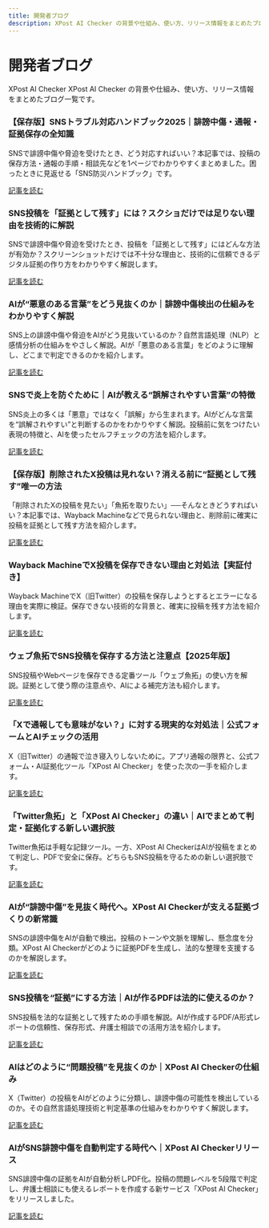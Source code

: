 ```yaml
---
title: 開発者ブログ
description: XPost AI Checker の背景や仕組み、使い方、リリース情報をまとめたブログ一覧です。
---
```


# 開発者ブログ

XPost AI Checker XPost AI Checker の背景や仕組み、使い方、リリース情報をまとめたブログ一覧です。

<div class="blog-cards">
  <article class="blog-card">
    <h3>【保存版】SNSトラブル対応ハンドブック2025｜誹謗中傷・通報・証拠保存の全知識</h3>
    <p>SNSで誹謗中傷や脅迫を受けたとき、どう対応すればいい？本記事では、投稿の保存方法・通報の手順・相談先などを1ページでわかりやすくまとめました。困ったときに見返せる「SNS防災ハンドブック」です。</p>
    <a class="blog-link" href="013_sns-trouble-handbook/">記事を読む</a>
  </article>

  <article class="blog-card">
    <h3>SNS投稿を「証拠として残す」には？スクショだけでは足りない理由を技術的に解説</h3>
    <p>SNSで誹謗中傷や脅迫を受けたとき、投稿を「証拠として残す」にはどんな方法が有効か？スクリーンショットだけでは不十分な理由と、技術的に信頼できるデジタル証拠の作り方をわかりやすく解説します。</p>
    <a class="blog-link" href="012_sns-proof-technical/">記事を読む</a>
  </article>

  <article class="blog-card">
    <h3>AIが“悪意のある言葉”をどう見抜くのか｜誹謗中傷検出の仕組みをわかりやすく解説</h3>
    <p>SNS上の誹謗中傷や脅迫をAIがどう見抜いているのか？自然言語処理（NLP）と感情分析の仕組みをやさしく解説。AIが「悪意のある言葉」をどのように理解し、どこまで判定できるのかを紹介します。</p>
    <a class="blog-link" href="011_ai-detects-hate-speech/">記事を読む</a>
  </article>

  <article class="blog-card">
    <h3>SNSで炎上を防ぐために｜AIが教える“誤解されやすい言葉”の特徴</h3>
    <p>SNS炎上の多くは「悪意」ではなく「誤解」から生まれます。AIがどんな言葉を“誤解されやすい”と判断するのかをわかりやすく解説。投稿前に気をつけたい表現の特徴と、AIを使ったセルフチェックの方法を紹介します。</p>
    <a class="blog-link" href="010_sns-enjo-prevention/">記事を読む</a>
  </article>

  <article class="blog-card">
    <h3>【保存版】削除されたX投稿は見れない？消える前に“証拠として残す”唯一の方法</h3>
    <p>「削除されたXの投稿を見たい」「魚拓を取りたい」──そんなときどうすればいい？本記事では、Wayback Machineなどで見られない理由と、削除前に確実に投稿を証拠として残す方法を紹介します。</p>
    <a class="blog-link" href="009_deleted-x-posts-check/">記事を読む</a>
  </article>

  <article class="blog-card">
    <h3>Wayback MachineでX投稿を保存できない理由と対処法【実証付き】</h3>
    <p>Wayback MachineでX（旧Twitter）の投稿を保存しようとするとエラーになる理由を実際に検証。保存できない技術的な背景と、確実に投稿を残す方法を紹介します。</p>
    <a class="blog-link" href="008_wayback-machine-x-fail/">記事を読む</a>
  </article>

  <article class="blog-card">
    <h3>ウェブ魚拓でSNS投稿を保存する方法と注意点【2025年版】</h3>
    <p>SNS投稿やWebページを保存できる定番ツール「ウェブ魚拓」の使い方を解説。証拠として使う際の注意点や、AIによる補完方法も紹介します。</p>
    <a class="blog-link" href="007_web-gyotaku-how-to-and-tips/">記事を読む</a>
  </article>

  <article class="blog-card">
    <h3>「Xで通報しても意味がない？」に対する現実的な対処法｜公式フォームとAIチェックの活用</h3>
    <p>X（旧Twitter）の通報で泣き寝入りしないために。アプリ通報の限界と、公式フォーム・AI証拠化ツール「XPost AI Checker」を使った次の一手を紹介します。</p>
    <a class="blog-link" href="006_x-report-form-vs-ai-checker/">記事を読む</a>
  </article>

  <article class="blog-card">
    <h3>「Twitter魚拓」と「XPost AI Checker」の違い｜AIでまとめて判定・証拠化する新しい選択肢</h3>
    <p>Twitter魚拓は手軽な記録ツール。一方、XPost AI CheckerはAIが投稿をまとめて判定し、PDFで安全に保存。どちらもSNS投稿を守るための新しい選択肢です。</p>
    <a class="blog-link" href="005_twitter-gyotaku-vs-ai-checker/">記事を読む</a>
  </article>

  <article class="blog-card">
    <h3>AIが“誹謗中傷”を見抜く時代へ。XPost AI Checkerが支える証拠づくりの新常識</h3>
    <p>SNSの誹謗中傷をAIが自動で検出。投稿のトーンや文脈を理解し、懸念度を分類。XPost AI Checkerがどのように証拠PDFを生成し、法的な整理を支援するのかを解説します。</p>
    <a class="blog-link" href="004_ai-slander-analysis-mechanism/">記事を読む</a>
  </article>

  <article class="blog-card">
    <h3>SNS投稿を“証拠”にする方法｜AIが作るPDFは法的に使えるのか？</h3>
    <p>SNS投稿を法的な証拠として残すための手順を解説。AIが作成するPDF/A形式レポートの信頼性、保存形式、弁護士相談での活用方法を紹介します。</p>
    <a class="blog-link" href="003_xpost-ai-checker-how-to-use/">記事を読む</a>
  </article>

  <article class="blog-card">
    <h3>AIはどのように“問題投稿”を見抜くのか｜XPost AI Checkerの仕組み</h3>
    <p>X（Twitter）の投稿をAIがどのように分類し、誹謗中傷の可能性を検出しているのか。その自然言語処理技術と判定基準の仕組みをわかりやすく解説します。</p>
    <a class="blog-link" href="002_xpost-ai-checker-how-it-works/">記事を読む</a>
  </article>

  <article class="blog-card">
    <h3>AIがSNS誹謗中傷を自動判定する時代へ｜XPost AI Checkerリリース</h3>
    <p>SNS誹謗中傷の証拠をAIが自動分析しPDF化。投稿の問題レベルを5段階で判定し、弁護士相談にも使えるレポートを作成する新サービス「XPost AI Checker」をリリースしました。</p>
    <a class="blog-link" href="001_xpost-ai-checker-release/">記事を読む</a>
  </article>
</div>
